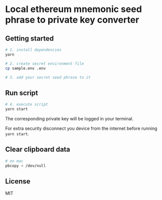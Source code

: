 # Local ethereum mnemonic seed phrase to private key converter

## Getting started

```bash
# 1. install dependencies
yarn

# 2. create secret environment file
cp sample.env .env

# 3. add your secret seed phrase to it
```

## Run script

```bash
# 4. execute script
yarn start
```

The corresponding private key will be logged in your terminal.

For extra security disconnect you device from the internet before running `yarn start`.

## Clear clipboard data

```bash
# on mac
pbcopy < /dev/null
```

## License

MIT
